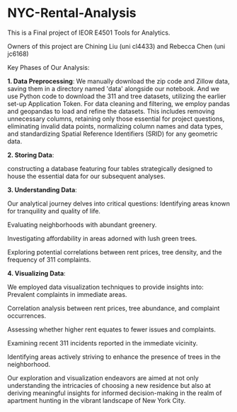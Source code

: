 # NYC-Rental-Analysis
This is a Final project of IEOR E4501 Tools for Analytics. 

Owners of this project are Chining Liu (uni cl4433) and Rebecca Chen (uni jc6168)

Key Phases of Our Analysis:

**1. Data Preprocessing**:
      We manually download the zip code and Zillow data, saving them in a directory named 'data' alongside our notebook. And we use Python code to download the 311 and tree datasets, utilizing the earlier set-up Application Token. For data cleaning and filtering, we employ pandas and geopandas to load and refine the datasets. This includes removing unnecessary columns, retaining only those essential for project questions, eliminating invalid data points, normalizing column names and data types, and standardizing Spatial Reference Identifiers (SRID) for any geometric data.

**2. Storing Data**:

  constructing a database featuring four tables strategically designed to house the essential data for our subsequent analyses.
  
**3. Understanding Data**:
  
  Our analytical journey delves into critical questions:
  Identifying areas known for tranquility and quality of life.
  
  Evaluating neighborhoods with abundant greenery.
  
  Investigating affordability in areas adorned with lush green trees.
  
  Exploring potential correlations between rent prices, tree density, and the frequency of 311 complaints.
  
**4. Visualizing Data**:

  We employed data visualization techniques to provide insights into:
  Prevalent complaints in immediate areas.
  
  Correlation analysis between rent prices, tree abundance, and complaint occurrences.
  
  Assessing whether higher rent equates to fewer issues and complaints.
  
  Examining recent 311 incidents reported in the immediate vicinity.
  
  Identifying areas actively striving to enhance the presence of trees in the neighborhood.
  
  Our exploration and visualization endeavors are aimed at not only understanding the intricacies of choosing a new residence but also at deriving meaningful insights for informed decision-making in the realm of apartment hunting in the vibrant landscape of New York City.






